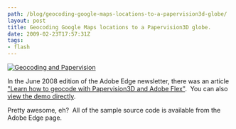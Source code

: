 ```yaml
---
path: /blog/geocoding-google-maps-locations-to-a-papervision3d-globe/
layout: post
title: Geocoding Google Maps locations to a Papervision3D globe.
date: 2009-02-23T17:57:31Z
tags:
- flash
---
```


[![Geocoding and Papervision](/content/images/2009/02/createworld.jpg "Geocoding and Papervision")](http://www.adobe.com/newsletters/edge/june2008/articles/article2/download/GeoGlobe.html)

In the June 2008 edition of the Adobe Edge newsletter, there was an article ["Learn how to geocode with Papervision3D and Adobe Flex"](http://www.adobe.com/newsletters/edge/june2008/articles/article2/index.html).  You can also [view the demo directly](http://www.adobe.com/newsletters/edge/june2008/articles/article2/download/GeoGlobe.html).

Pretty awesome, eh?  All of the sample source code is available from the Adobe Edge page.